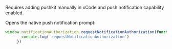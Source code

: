 Requires adding pushkit manually in xCode and push notification capability enabled.

Opens the native push notification prompt:

```js
window.notificationAuthorization.requestNotificationAuthorization(function() {
       console.log('requestNotificationAuthorization')
     })
```
